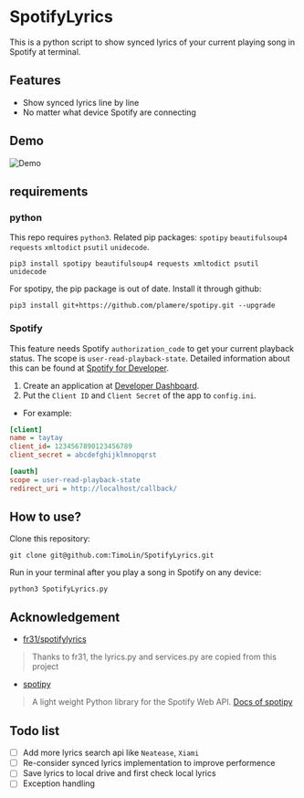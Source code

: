 SpotifyLyrics
=============
This is a python script to show synced lyrics of your current playing song in Spotify at terminal.  

## Features  
- Show synced lyrics line by line
- No matter what device Spotify are connecting 

## Demo  
![Demo](https://i.imgur.com/j1A5h8a.gif)

## requirements
### python
This repo requires `python3`. 
Related pip packages: `spotipy` `beautifulsoup4` `requests` `xmltodict` `psutil` `unidecode`.  
```shell
pip3 install spotipy beautifulsoup4 requests xmltodict psutil unidecode
```  
For spotipy, the pip package is out of date. Install it through github:  
```shell
pip3 install git+https://github.com/plamere/spotipy.git --upgrade
```
### Spotify  
This feature needs Spotify `authorization_code` to get your current playback status. The scope is `user-read-playback-state`. Detailed information about this can be found at [Spotify for Developer](https://developer.spotify.com/documentation/general/guides/authorization-guide/#authorization-code-flow).  
1. Create an application at [Developer Dashboard](https://developer.spotify.com/dashboard/applications).  
2. Put the `Client ID` and `Client Secret` of the app to `config.ini`.
  - For example:
```ini
[client]
name = taytay
client_id= 1234567890123456789
client_secret = abcdefghijklmnopqrst

[oauth]
scope = user-read-playback-state
redirect_uri = http://localhost/callback/
```

## How to use?  
Clone this repository:  
```shell
git clone git@github.com:TimoLin/SpotifyLyrics.git
```
Run in your terminal after you play a song in Spotify on any device:  
```shell
python3 SpotifyLyrics.py  
```
## Acknowledgement
- [fr31/spotifylyrics](https://github.com/fr31/spotifylyrics)  
> Thanks to fr31, the lyrics.py and services.py are copied from this project  

- [spotipy](https://github.com/plamere/spotipy)
> A light weight Python library for the Spotify Web API. [Docs of spotipy](http://spotipy.readthedocs.org/)

## Todo list
- [ ] Add more lyrics search api like `Neatease`, `Xiami`
- [ ] Re-consider synced lyrics implementation to improve performence
- [ ] Save lyrics to local drive and first check local lyrics
- [ ] Exception handling
